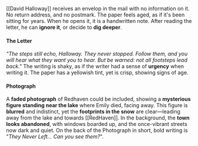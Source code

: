 [[David Halloway]] receives an envelop in the mail with no information on it. No return address, and no postmark. The paper feels aged, as if it's been sitting for years. When he opens it, it is a handwritten note. After reading the letter, he can **ignore it**, or decide to **dig deeper**.

#### **The Letter**
_"The steps still echo, Halloway. They never stopped. Follow them, and you will hear what they want you to hear. But be warned: not all footsteps lead back."_
The writing is shaky, as if the writer had a sense of **urgency** when writing it. The paper has a yellowish tint, yet is crisp, showing signs of age.

#### **Photograph**
A **faded photograph** of Redhaven could be included, showing a **mysterious figure standing near the lake** where Emily died, facing away. This figure is **blurred** and indistinct, yet the **footprints in the snow** are clear—leading away from the lake and towards [[RedHaven]]. In the background, the **town looks abandoned**, with windows boarded up, and the once-vibrant streets now dark and quiet. On the back of the Photograph in short, bold writing is "_They Never Left... Can you see them?_".